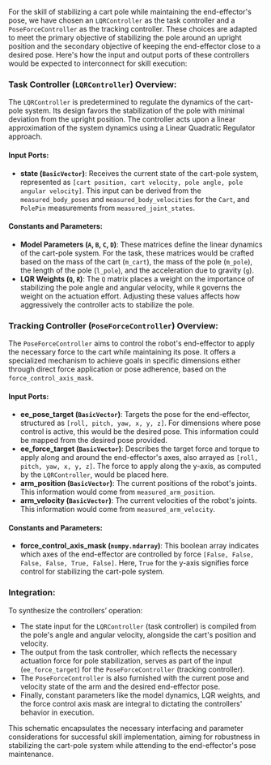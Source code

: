 For the skill of stabilizing a cart pole while maintaining the end-effector's pose, we have chosen an `LQRController` as the task controller and a `PoseForceController` as the tracking controller. These choices are adapted to meet the primary objective of stabilizing the pole around an upright position and the secondary objective of keeping the end-effector close to a desired pose. Here's how the input and output ports of these controllers would be expected to interconnect for skill execution:

### Task Controller (`LQRController`) Overview:
The `LQRController` is predetermined to regulate the dynamics of the cart-pole system. Its design favors the stabilization of the pole with minimal deviation from the upright position. The controller acts upon a linear approximation of the system dynamics using a Linear Quadratic Regulator approach.

#### Input Ports:
- **state (`BasicVector`)**: Receives the current state of the cart-pole system, represented as `[cart position, cart velocity, pole angle, pole angular velocity]`. This input can be derived from the `measured_body_poses` and `measured_body_velocities` for the `Cart`, and `PolePin` measurements from `measured_joint_states`.

#### Constants and Parameters:
- **Model Parameters (`A`, `B`, `C`, `D`)**: These matrices define the linear dynamics of the cart-pole system. For the task, these matrices would be crafted based on the mass of the cart (`m_cart`), the mass of the pole (`m_pole`), the length of the pole (`l_pole`), and the acceleration due to gravity (`g`).
- **LQR Weights (`Q`, `R`)**: The `Q` matrix places a weight on the importance of stabilizing the pole angle and angular velocity, while `R` governs the weight on the actuation effort. Adjusting these values affects how aggressively the controller acts to stabilize the pole.

### Tracking Controller (`PoseForceController`) Overview:
The `PoseForceController` aims to control the robot's end-effector to apply the necessary force to the cart while maintaining its pose. It offers a specialized mechanism to achieve goals in specific dimensions either through direct force application or pose adherence, based on the `force_control_axis_mask`.

#### Input Ports:
- **ee_pose_target (`BasicVector`)**: Targets the pose for the end-effector, structured as `[roll, pitch, yaw, x, y, z]`. For dimensions where pose control is active, this would be the desired pose. This information could be mapped from the desired pose provided.
- **ee_force_target (`BasicVector`)**: Describes the target force and torque to apply along and around the end-effector's axes, also arrayed as `[roll, pitch, yaw, x, y, z]`. The force to apply along the y-axis, as computed by the `LQRController`, would be placed here.
- **arm_position (`BasicVector`)**: The current positions of the robot's joints. This information would come from `measured_arm_position`.
- **arm_velocity (`BasicVector`)**: The current velocities of the robot's joints. This information would come from `measured_arm_velocity`.

#### Constants and Parameters:
- **force_control_axis_mask (`numpy.ndarray`)**: This boolean array indicates which axes of the end-effector are controlled by force `[False, False, False, False, True, False]`. Here, `True` for the y-axis signifies force control for stabilizing the cart-pole system.

### Integration:
To synthesize the controllers’ operation:
- The state input for the `LQRController` (task controller) is compiled from the pole's angle and angular velocity, alongside the cart's position and velocity.
- The output from the task controller, which reflects the necessary actuation force for pole stabilization, serves as part of the input (`ee_force_target`) for the `PoseForceController` (tracking controller).
- The `PoseForceController` is also furnished with the current pose and velocity state of the arm and the desired end-effector pose.
- Finally, constant parameters like the model dynamics, LQR weights, and the force control axis mask are integral to dictating the controllers' behavior in execution.

This schematic encapsulates the necessary interfacing and parameter considerations for successful skill implementation, aiming for robustness in stabilizing the cart-pole system while attending to the end-effector's pose maintenance.